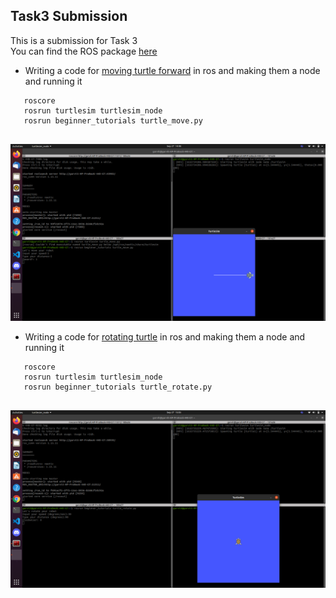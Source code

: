 ## Task3 Submission
This is a submission for Task 3  
You can find the ROS package [here](https://github.com/Garvit-g/Learn-ROS/tree/main/beginner_tutorials)

* Writing a code for [moving turtle forward](https://github.com/Garvit-g/Learn-ROS/blob/main/beginner_tutorials/scripts/turtle_move.py) in ros and making them a node and running it
```
   roscore
   rosrun turtlesim turtlesim_node
   rosrun beginner_tutorials turtle_move.py
   
```  
<img src="https://github.com/Garvit-g/Learn-ROS/blob/main/Data/turtle_move.png">



* Writing a code for [rotating turtle](https://github.com/Garvit-g/Learn-ROS/blob/main/beginner_tutorials/scripts/turtle_rotate.py) in ros and making them a node and running it
```
   roscore
   rosrun turtlesim turtlesim_node
   rosrun beginner_tutorials turtle_rotate.py
   
```  
<img src="https://github.com/Garvit-g/Learn-ROS/blob/main/Data/turtle_rotate.png">

